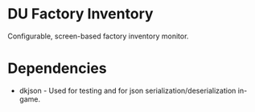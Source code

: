 # DU Factory Inventory

Configurable, screen-based factory inventory monitor.

# Dependencies

 * dkjson - Used for testing and for json serialization/deserialization in-game.